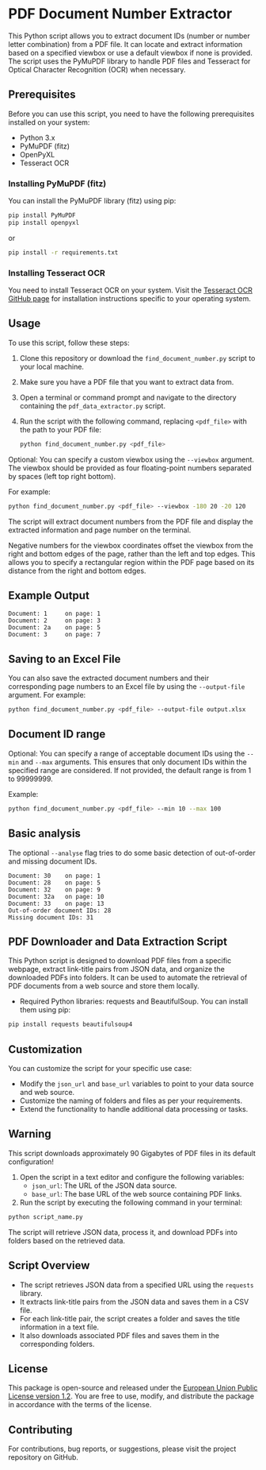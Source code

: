 # PDF Document Number Extractor

This Python script allows you to extract document IDs (number or number letter combination) from a PDF file.
It can locate and extract information based on a specified viewbox or use a default viewbox if none is provided.
The script uses the PyMuPDF library to handle PDF files and Tesseract for Optical Character Recognition (OCR) when necessary.

## Prerequisites

Before you can use this script, you need to have the following prerequisites installed on your system:

- Python 3.x
- PyMuPDF (fitz)
- OpenPyXL
- Tesseract OCR

### Installing PyMuPDF (fitz)

You can install the PyMuPDF library (fitz) using pip:

```bash
pip install PyMuPDF
pip install openpyxl
```

or

```bash
pip install -r requirements.txt
```

### Installing Tesseract OCR

You need to install Tesseract OCR on your system. Visit the [Tesseract OCR GitHub page](https://github.com/tesseract-ocr/tesseract) for installation instructions specific to your operating system.

## Usage

To use this script, follow these steps:

1. Clone this repository or download the `find_document_number.py` script to your local machine.

2. Make sure you have a PDF file that you want to extract data from.

3. Open a terminal or command prompt and navigate to the directory containing the `pdf_data_extractor.py` script.

4. Run the script with the following command, replacing `<pdf_file>` with the path to your PDF file:

    ```bash
    python find_document_number.py <pdf_file>
    ```

Optional: You can specify a custom viewbox using the `--viewbox` argument. The viewbox should be provided as four floating-point numbers separated by spaces (left top right bottom).

For example:

```bash
python find_document_number.py <pdf_file> --viewbox -180 20 -20 120
```

The script will extract document numbers from the PDF file and display the extracted information and page number on the terminal.

Negative numbers for the viewbox coordinates offset the viewbox from the right and bottom edges of the page, rather than the left and top edges.
This allows you to specify a rectangular region within the PDF page based on its distance from the right and bottom edges.

## Example Output

```
Document: 1     on page: 1
Document: 2     on page: 3
Document: 2a    on page: 5
Document: 3     on page: 7
```

## Saving to an Excel File

You can also save the extracted document numbers and their corresponding page numbers to an Excel file by using the `--output-file` argument. For example:

```bash
python find_document_number.py <pdf_file> --output-file output.xlsx
```

## Document ID range

Optional: You can specify a range of acceptable document IDs using the `--min` and `--max` arguments.
This ensures that only document IDs within the specified range are considered.
If not provided, the default range is from 1 to 99999999.

Example:

```bash
python find_document_number.py <pdf_file> --min 10 --max 100
```

## Basic analysis

The optional `--analyse` flag tries to do some basic detection of out-of-order and missing document IDs.

```
Document: 30    on page: 1
Document: 28    on page: 5
Document: 32    on page: 9
Document: 32a   on page: 10
Document: 33    on page: 13
Out-of-order document IDs: 28
Missing document IDs: 31
```

## PDF Downloader and Data Extraction Script

This Python script is designed to download PDF files from a specific webpage, extract link-title pairs from JSON data, and organize the downloaded PDFs into folders. It can be used to automate the retrieval of PDF documents from a web source and store them locally.

- Required Python libraries: requests and BeautifulSoup. You can install them using pip:

```bash
pip install requests beautifulsoup4
```

## Customization

You can customize the script for your specific use case:

- Modify the `json_url` and `base_url` variables to point to your data source and web source.
- Customize the naming of folders and files as per your requirements.
- Extend the functionality to handle additional data processing or tasks.

## Warning

This script downloads approximately 90 Gigabytes of PDF files in its default configuration!

1. Open the script in a text editor and configure the following variables:
   - `json_url`: The URL of the JSON data source.
   - `base_url`: The base URL of the web source containing PDF links.
2. Run the script by executing the following command in your terminal:

```bash
python script_name.py
```

The script will retrieve JSON data, process it, and download PDFs into folders based on the retrieved data.

## Script Overview

- The script retrieves JSON data from a specified URL using the `requests` library.
- It extracts link-title pairs from the JSON data and saves them in a CSV file.
- For each link-title pair, the script creates a folder and saves the title information in a text file.
- It also downloads associated PDF files and saves them in the corresponding folders.

## License

This package is open-source and released under the [European Union Public License version 1.2](https://joinup.ec.europa.eu/collection/eupl/eupl-text-eupl-12).
You are free to use, modify, and distribute the package in accordance with the terms of the license.

## Contributing

For contributions, bug reports, or suggestions, please visit the project repository on GitHub.
